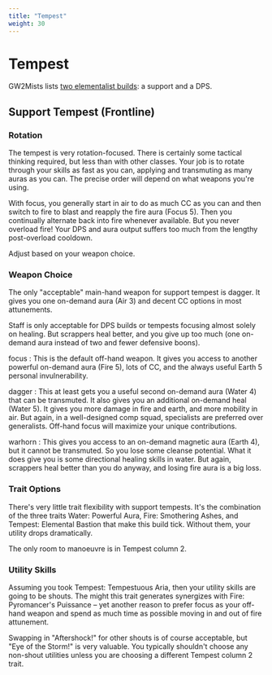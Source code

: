 ```yaml
---
title: "Tempest"
weight: 30
---
```


# Tempest

GW2Mists lists [two elementalist builds](https://gw2mists.com/builds/elementalis): a support and a DPS.

## Support Tempest (Frontline)

### Rotation

The tempest is very rotation-focused. There is certainly some tactical thinking required, but less than with other classes. Your job is to rotate through your skills as fast as you can, applying and transmuting as many auras as you can. The precise order will depend on what weapons you're using.

With focus, you generally start in air to do as much CC as you can and then switch to fire to blast and reapply the fire aura (Focus 5). Then you continually alternate back into fire whenever available. But you never overload fire! Your DPS and aura output suffers too much from the lengthy post-overload cooldown.

Adjust based on your weapon choice.

### Weapon Choice

The only "acceptable" main-hand weapon for support tempest is dagger. It gives you one on-demand aura (Air 3) and decent CC options in most attunements.

Staff is only acceptable for DPS builds or tempests focusing almost solely on healing. But scrappers heal better, and you give up too much (one on-demand aura instead of two and fewer defensive boons).

focus
:   This is the default off-hand weapon. It gives you access to another powerful on-demand aura (Fire 5), lots of CC, and the always useful Earth 5 personal invulnerability.

dagger
:   This at least gets you a useful second on-demand aura (Water 4) that can be transmuted. It also gives you an additional on-demand heal (Water 5). It gives you more damage in fire and earth, and more mobility in air. But again, in a well-designed comp squad, specialists are preferred over generalists. Off-hand focus will maximize your unique contributions.

warhorn
:   This gives you access to an on-demand magnetic aura (Earth 4), but it cannot be transmuted. So you lose some cleanse potential. What it does give you is some directional healing skills in water. But again, scrappers heal better than you do anyway, and losing fire aura is a big loss.

### Trait Options

There's very little trait flexibility with support tempests. It's the combination of the three traits Water: Powerful Aura, Fire: Smothering Ashes, and Tempest: Elemental Bastion that make this build tick. Without them, your utility drops dramatically.

The only room to manoeuvre is in Tempest column 2.

### Utility Skills

Assuming you took Tempest: Tempestuous Aria, then your utility skills are going to be shouts. The might this trait generates synergizes with Fire: Pyromancer's Puissance&nbsp;&ndash;&nbsp;yet another reason to prefer focus as your off-hand weapon and spend as much time as possible moving in and out of fire attunement.

Swapping in "Aftershock!" for other shouts is of course acceptable, but "Eye of the Storm!" is very valuable. You typically shouldn't choose any non-shout utilities unless you are choosing a different Tempest column 2 trait.
